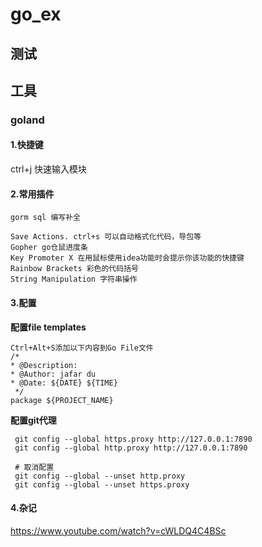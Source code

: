  # go_ex

## 测试
## 工具
### goland
#### 1.快捷键
ctrl+j 快速输入模块

#### 2.常用插件
```text
gorm sql 编写补全 

Save Actions. ctrl+s 可以自动格式化代码，导包等
Gopher go仓鼠进度条
Key Promoter X 在用鼠标使用idea功能时会提示你该功能的快捷键
Rainbow Brackets 彩色的代码括号
String Manipulation 字符串操作

```
#### 3.配置
**配置file templates** 
```text
Ctrl+Alt+S添加以下内容到Go File文件
/*
* @Description:
* @Author: jafar du
* @Date: ${DATE} ${TIME}
 */
package ${PROJECT_NAME}
```
**配置git代理**
```shell
 git config --global https.proxy http://127.0.0.1:7890
 git config --global http.proxy http://127.0.0.1:7890
 
 # 取消配置
 git config --global --unset http.proxy 
 git config --global --unset https.proxy 
```

#### 4.杂记

https://www.youtube.com/watch?v=cWLDQ4C4BSc